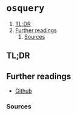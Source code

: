 # `osquery`

<!-- Remove this line to uncomment if needed
## Table of contents <!-- omit in toc -->

1. [TL;DR](#tldr)
1. [Further readings](#further-readings)
   1. [Sources](#sources)

## TL;DR

<!-- Uncomment if needed
<details>
  <summary>Installation and configuration</summary>
</details>
-->

<!-- Uncomment if needed
<details>
  <summary>Usage</summary>
</details>
-->

<!-- Uncomment if needed
<details>
  <summary>Real world use cases</summary>
</details>
-->

## Further readings

- [Github]

### Sources

<!--
  Reference
  ═╬═Time══
  -->

<!-- In-article sections -->
<!-- Knowledge base -->
<!-- Files -->
<!-- Upstream -->
[github]: https://github.com/osquery/osquery

<!-- Others -->

